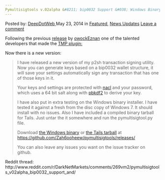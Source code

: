 ```yaml
---
Pymultisigtools v.02alpha &#8211; bip0032 Support &#038; Windows Binary
---
```

<article class="post-listing post-5724 post type-post status-publish format-standard has-post-thumbnail hentry category-deepdot-news category-news-updates tag-binary tag-bip0032 tag-pymultisigtools tag-support tag-v02alpha tag-windows">
    <div class="post-inner">
    <p class="post-meta">
    <span>Posted by: <a href="https://www.deepdotweb.com/author/admin/" title="">DeepDotWeb </a></span>
    <span>May 23, 2014</span>
    <span>in <a href="https://www.deepdotweb.com/category/deepdot-news/" rel="category tag">Featured</a>, <a href="https://www.deepdotweb.com/category/news-updates/" rel="category tag">News Updates</a></span>
    <span><a href="https://www.deepdotweb.com/2014/05/23/pymultisigtools-v-02alpha-bip0032-support-windows-binary/#respond">Leave a comment</a></span>
    </p>
    <div class="clear"></div>
    <div class="entry">
    <p>Following the previous <a href="http://www.deepdotweb.com/2014/05/12/pymultisigtools-multi-platform-signing-solution/">release</a> by <a class="author may-blank id-t2_e8ae2" href="http://www.reddit.com/user/owockEznan">owockEznan</a> one of the talented developers that made the <a href="http://www.deepdotweb.com/2013/12/30/full-guide-how-to-access-i2p-sites-use-themarketplace-i2p/">TMP plugin:</a></p>
    <p>Now there is a new version:</p>
    <div class="usertext-body may-blank-within">
    <div class="md">
    <blockquote><p>I have released a new version of my p2sh transaction signing utility. Now you can generate keys based on a bip0032 wallet structure, it will save your settings automatically sign any transaction that has one of those keys in it.</p>
    <p>Your keys and settings are protected with <a href="http://nacl.cr.yp.to/">nacl</a> and your password, which uses a 64 bit salt along with <a href="https://tools.ietf.org/html/rfc2898#section-5.2">pbkdf2</a> to derive your key.</p>
    <p>I have also put in extra testing on the Windows binary installer. I have tested it against a fresh from the disc copy of Windows 7. It should install with no issues. Also I have included a compiled binary tarball for Tails. Just untar the it somewhere and run the pymultisigtool.py file.</p>
    <p>Download <a href="https://github.com/Zah6ooheew/pymultisigtools/releases/download/v0.2-alpha/setup-pymultisigtools-v02a.exe">the Windows binary</a> or <a href="https://github.com/Zah6ooheew/pymultisigtools/releases/download/v0.2-alpha/pymultisigtools-v02a.tar.xz">the Tails tarball</a> at <a href="https://github.com/Zah6ooheew/pymultisigtools/releases/">https://github.com/Zah6ooheew/pymultisigtools/releases/</a></p>
    <p>You can also leave any issues you want on the issue tracker on github.</p></blockquote>
    </div>
    </div>
    <p>Reddit thread:  http://www.reddit.com/r/DarkNetMarkets/comments/269vm2/pymultisigtools_v02alpha_bip0032_support_and/</p>
    </div>
    <span style="display:none"><a href="https://www.deepdotweb.com/tag/binary/" rel="tag">binary</a> <a href="https://www.deepdotweb.com/tag/bip0032/" rel="tag">bip0032</a> <a href="https://www.deepdotweb.com/tag/pymultisigtools/" rel="tag">pymultisigtools</a> <a href="https://www.deepdotweb.com/tag/support/" rel="tag">support</a> <a href="https://www.deepdotweb.com/tag/v02alpha/" rel="tag">v02alpha</a> <a href="https://www.deepdotweb.com/tag/windows/" rel="tag">windows</a></span> <span style="display:none" class="updated">2014-05-23</span>
    <div style="display:none" class="vcard author" itemprop="author" itemscope itemtype="http://schema.org/Person"><strong class="fn" itemprop="name"><a href="https://www.deepdotweb.com/author/admin/" title="Posts by DeepDotWeb" rel="author">DeepDotWeb</a></strong></div>
    </div>
</article>

